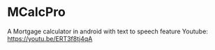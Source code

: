 # MCalcPro
A Mortgage calculator in android with text to speech feature 
Youtube: https://youtu.be/ERT3f8tj4qA 
